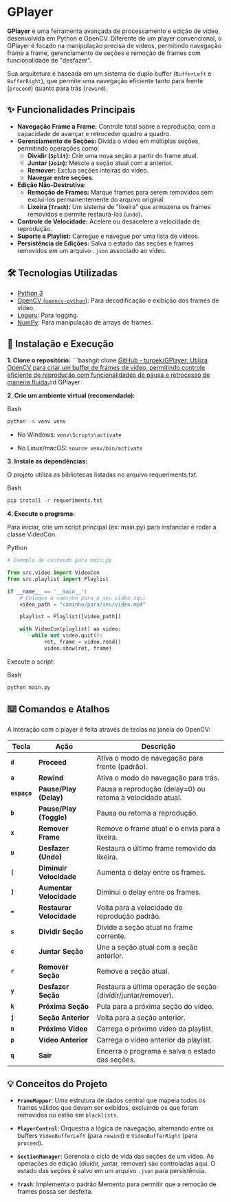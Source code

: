 # GPlayer

**GPlayer** é uma ferramenta avançada de processamento e edição de vídeo, desenvolvida em Python e OpenCV. Diferente de um player convencional, o GPlayer é focado na manipulação precisa de vídeos, permitindo navegação frame a frame, gerenciamento de seções e remoção de frames com funcionalidade de "desfazer".

Sua arquitetura é baseada em um sistema de duplo buffer (`BufferLeft` e `BufferRight`), que permite uma navegação eficiente tanto para frente (`proceed`) quanto para trás (`rewind`).

## ✨ Funcionalidades Principais

- **Navegação Frame a Frame:** Controle total sobre a reprodução, com a capacidade de avançar e retroceder quadro a quadro.
- **Gerenciamento de Seções:** Divida o vídeo em múltiplas seções, permitindo operações como:
  - **Dividir (`Split`):** Crie uma nova seção a partir do frame atual.
  - **Juntar (`Join`):** Mescle a seção atual com a anterior.
  - **Remover:** Exclua seções inteiras do vídeo.
  - **Navegar entre seções.**
- **Edição Não-Destrutiva:**
  - **Remoção de Frames:** Marque frames para serem removidos sem excluí-los permanentemente do arquivo original.
  - **Lixeira (`Trash`):** Um sistema de "lixeira" que armazena os frames removidos e permite restaurá-los (`undo`).
- **Controle de Velocidade:** Acelere ou desacelere a velocidade de reprodução.
- **Suporte a Playlist:** Carregue e navegue por uma lista de vídeos.
- **Persistência de Edições:** Salva o estado das seções e frames removidos em um arquivo `.json` associado ao vídeo.

## 🛠️ Tecnologias Utilizadas

- [Python 3](https://www.python.org/)
- [OpenCV (`opencv-python`)](https://pypi.org/project/opencv-python/): Para decodificação e exibição dos frames de vídeo.
- [Loguru](https://github.com/Delgan/loguru): Para logging.
- [NumPy](https://numpy.org/): Para manipulação de arrays de frames.

## 🚀 Instalação e Execução

**1. Clone o repositório:** ```bashgit clone [GitHub - turpek/GPlayer: Utiliza OpenCV para criar um buffer de frames de vídeo, permitindo controle eficiente de reprodução com funcionalidades de pausa e retrocesso de maneira fluida.](https://github.com/turpek/GPlayer.git)cd GPlayer

**2. Crie um ambiente virtual (recomendado):**

Bash

```bash
python -m venv venv
```

- No Windows: `venv\Scripts\activate`

- No Linux/macOS: `source venv/bin/activate`
  
  

**3. Instale as dependências:**

O projeto utiliza as bibliotecas listadas no arquivo requeriments.txt.

Bash

```bash
pip install -r requeriments.txt
```

**4. Execute o programa:**

Para iniciar, crie um script principal (ex: main.py) para instanciar e rodar a classe VideoCon.

Python

```python
# Exemplo de conteúdo para main.py

from src.video import VideoCon
from src.playlist import Playlist

if __name__ == '__main__':
    # Coloque o caminho para o seu vídeo aqui
    video_path = "caminho/para/seu/video.mp4"

    playlist = Playlist([video_path])

    with VideoCon(playlist) as video:
        while not video.quit():
            ret, frame = video.read()
            video.show(ret, frame)
```

Execute o script:

Bash

```
python main.py
```

## ⌨️ Comandos e Atalhos

A interação com o player é feita através de teclas na janela do OpenCV:

| Tecla        | Ação                     | Descrição                                                     |
| ------------ | ------------------------ | ------------------------------------------------------------- |
| **`d`**      | **Proceed**              | Ativa o modo de navegação para frente (padrão).               |
| **`a`**      | **Rewind**               | Ativa o modo de navegação para trás.                          |
| **`espaço`** | **Pause/Play (Delay)**   | Pausa a reprodução (delay=0) ou retoma à velocidade atual.    |
| **`b`**      | **Pause/Play (Toggle)**  | Pausa ou retoma a reprodução.                                 |
| **`x`**      | **Remover Frame**        | Remove o frame atual e o envia para a lixeira.                |
| **`u`**      | **Desfazer (Undo)**      | Restaura o último frame removido da lixeira.                  |
| **`[`**      | **Diminuir Velocidade**  | Aumenta o delay entre os frames.                              |
| **`]`**      | **Aumentar Velocidade**  | Diminui o delay entre os frames.                              |
| **`=`**      | **Restaurar Velocidade** | Volta para a velocidade de reprodução padrão.                 |
| **`s`**      | **Dividir Seção**        | Divide a seção atual no frame corrente.                       |
| **`c`**      | **Juntar Seção**         | Une a seção atual com a seção anterior.                       |
| **`r`**      | **Remover Seção**        | Remove a seção atual.                                         |
| **`y`**      | **Desfazer Seção**       | Restaura a última operação de seção (dividir/juntar/remover). |
| **`k`**      | **Próxima Seção**        | Pula para a próxima seção do vídeo.                           |
| **`j`**      | **Seção Anterior**       | Volta para a seção anterior.                                  |
| **`n`**      | **Próximo Vídeo**        | Carrega o próximo vídeo da playlist.                          |
| **`p`**      | **Vídeo Anterior**       | Carrega o vídeo anterior da playlist.                         |
| **`q`**      | **Sair**                 | Encerra o programa e salva o estado das seções.               |

## 💡 Conceitos do Projeto

- **`FrameMapper`**: Uma estrutura de dados central que mapeia todos os frames válidos que devem ser exibidos, excluindo os que foram removidos ou estão em `blacklists`.

- **`PlayerControl`**: Orquestra a lógica de navegação, alternando entre os buffers `VideoBufferLeft` (para `rewind`) e `VideoBufferRight` (para `proceed`).

- **`SectionManager`**: Gerencia o ciclo de vida das seções de um vídeo. As operações de edição (dividir, juntar, remover) são controladas aqui. O estado das seções é salvo em um arquivo `.json` para persistência.

- **`Trash`**: Implementa o padrão Memento para permitir que a remoção de frames possa ser desfeita.

# 
